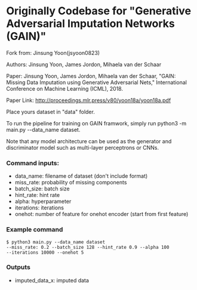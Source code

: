 # Originally Codebase for "Generative Adversarial Imputation Networks (GAIN)"

Fork from: Jinsung Yoon(jsyoon0823)

Authors: Jinsung Yoon, James Jordon, Mihaela van der Schaar

Paper: Jinsung Yoon, James Jordon, Mihaela van der Schaar, 
"GAIN: Missing Data Imputation using Generative Adversarial Nets," 
International Conference on Machine Learning (ICML), 2018.
 
Paper Link: http://proceedings.mlr.press/v80/yoon18a/yoon18a.pdf

Place yours dataset in "data" folder.

To run the pipeline for training on GAIN framwork, simply run 
python3 -m main.py --data_name dataset.

Note that any model architecture can be used as the generator and 
discriminator model such as multi-layer perceptrons or CNNs. 

### Command inputs:

-   data_name: filename of dataset (don't include format)
-   miss_rate: probability of missing components
-   batch_size: batch size
-   hint_rate: hint rate
-   alpha: hyperparameter
-   iterations: iterations
-   onehot: number of feature for onehot encoder (start from first feature)

### Example command

```shell
$ python3 main.py --data_name dataset
--miss_rate: 0.2 --batch_size 128 --hint_rate 0.9 --alpha 100
--iterations 10000 --onehot 5
```

### Outputs

-   imputed_data_x: imputed data
